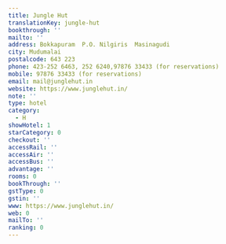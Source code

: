 ```yaml
---
title: Jungle Hut
translationKey: jungle-hut
bookthrough: ''
mailto: ''
address: Bokkapuram  P.O. Nilgiris  Masinagudi
city: Mudumalai
postalcode: 643 223
phone: 423-252 6463, 252 6240,97876 33433 (for reservations)
mobile: 97876 33433 (for reservations)
email: mail@junglehut.in
website: https://www.junglehut.in/
note: ''
type: hotel
category:
  - H
showHotel: 1
starCategory: 0
checkout: ''
accessRail: ''
accessAir: ''
accessBus: ''
advantage: ''
rooms: 0
bookThrough: ''
gstType: 0
gstin: ''
www: https://www.junglehut.in/
web: 0
mailTo: ''
ranking: 0
---
```







